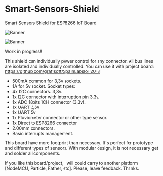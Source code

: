 # Smart-Sensors-Shield
Smart Sensors Shield for ESP8266 IoT Board

![Banner](https://github.com/grafisoft/Smart-Sensors-Shield/blob/master/SensorsShield.png)

![Banner](https://i.imgur.com/NIkBixzl.jpg)


Work in progress!!

  This shield can individually power control for any connector. All bus lines are isolated and individually controlled. You can use it with project board: https://github.com/grafisoft/SpainLabsIoT2018

  - 500mA common for 3,3v sockets.
  - 1A for 5v socket.
  Socket types: 
  - 4x I2C connectors. 3,3v.
  - 1x I2C connector with interruption pin 3.3v.
  - 1x ADC 18bits 1CH connector (3,3v).
  - 1x UART 3,3v
  - 1x UART 5v
  - 1x Pluviometer connector or other type sensor.
  - 1x Direct to ESP8266 connector
  - 2.00mm connectors.
  - Basic interrupts management.
  
  This board have more footprint than necessary. It´s perfect for prototype and different types of sensors. With modular design, it is not necessary get and solder all components.
  
  If you like this board/project, I will could carry to another platform [NodeMCU, Particle, Father, etc]. Please, leave feedback. Thanks.
  
